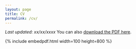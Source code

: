 ```yaml
---
layout: page
title: CV
permalink: /cv/
---
```

<!---
To get this link, upload to dropbox and then open the file on the dropbox website. Click sharing and then generate the link. Use that link below. Make sure that the link is of the form: https://www.dropbox.com/s/ALPHANUMERICSTRING/fname.pdf
-->
*Last updated: xx/xx/xxxx*
You can also [download the PDF here](https://github.com/nataquinones/nataquinones.github.io/blob/master/images/cv.pdf).

<!---{% include embedpdf.html code="mr13krl71xsk97n/lucas_chaufournier_resume_update.pdf" width=100 height=800 %}-->
{% include embedpdf.html  width=100 height=800 %}